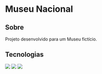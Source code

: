 <h1>Museu Nacional</h1>

<h2> Sobre</h2>
<p>Projeto desenvolvido para um Museu fictício.</p>

##  Tecnologias
<div>
  <img src="https://img.shields.io/badge/HTML-239120?style=for-the-badge&logo=html5&logoColor=white"> <!-- Badge HTML -->
  <img src="https://img.shields.io/badge/CSS-239120?&style=for-the-badge&logo=css3&logoColor=white"> <!-- Badge CSS -->
  <img src="https://img.shields.io/badge/JavaScript-F7DF1E?style=for-the-badge&logo=javascript&logoColor=black"> <!-- Badge JAVA -->
</div>
